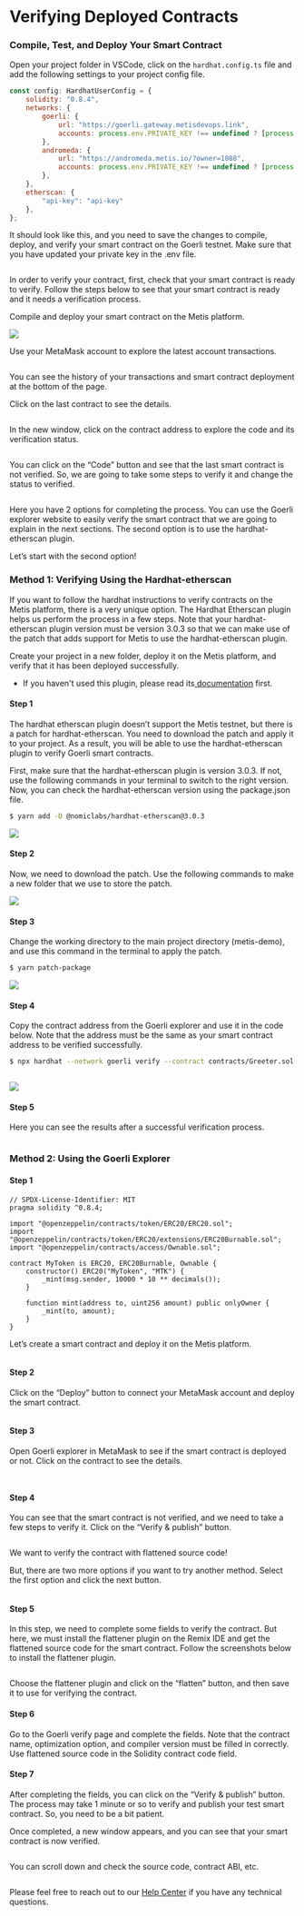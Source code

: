 # Verifying Deployed Contracts

### Compile, Test, and Deploy Your Smart Contract <a href="#_vb5pw17j4e2y" id="_vb5pw17j4e2y"></a>

Open your project folder in VSCode, click on the `hardhat.config.ts` file and add the following settings to your project config file.

```javascript
const config: HardhatUserConfig = {
    solidity: "0.8.4",
    networks: {
        goerli: {
            url: "https://goerli.gateway.metisdevops.link",
            accounts: process.env.PRIVATE_KEY !== undefined ? [process.env.PRIVATE_KEY] : [],
        },
        andromeda: {
            url: "https://andromeda.metis.io/?owner=1088",
            accounts: process.env.PRIVATE_KEY !== undefined ? [process.env.PRIVATE_KEY] : [],
        },
    },
    etherscan: {
        "api-key": "api-key"
    },
};
```

It should look like this, and you need to save the changes to compile, deploy, and verify your smart contract on the Goerli testnet. Make sure that you have updated your private key in the .env file.

<figure><img src="../.gitbook/assets/image (16).png" alt=""><figcaption></figcaption></figure>

In order to verify your contract, first, check that your smart contract is ready to verify. Follow the steps below to see that your smart contract is ready and it needs a verification process.

Compile and deploy your smart contract on the Metis platform.

![](../.gitbook/assets/1)

Use your MetaMask account to explore the latest account transactions.

<figure><img src="../.gitbook/assets/image (44).png" alt=""><figcaption></figcaption></figure>

You can see the history of your transactions and smart contract deployment at the bottom of the page.

Click on the last contract to see the details.

<figure><img src="../.gitbook/assets/image (4).png" alt=""><figcaption></figcaption></figure>

In the new window, click on the contract address to explore the code and its verification status.

<figure><img src="../.gitbook/assets/image (31).png" alt=""><figcaption></figcaption></figure>

You can click on the “Code” button and see that the last smart contract is not verified. So, we are going to take some steps to verify it and change the status to verified.

<figure><img src="../.gitbook/assets/image (3).png" alt=""><figcaption></figcaption></figure>

Here you have 2 options for completing the process. You can use the Goerli explorer website to easily verify the smart contract that we are going to explain in the next sections. The second option is to use the hardhat-etherscan plugin.

Let’s start with the second option!

### Method 1: Verifying Using the Hardhat-etherscan <a href="#_a1dwahi9antp" id="_a1dwahi9antp"></a>

If you want to follow the hardhat instructions to verify contracts on the Metis platform, there is a very unique option. The Hardhat Etherscan plugin helps us perform the process in a few steps. Note that your hardhat-etherscan plugin version must be version 3.0.3 so that we can make use of the patch that adds support for Metis to use the hardhat-etherscan plugin.

Create your project in a new folder, deploy it on the Metis platform, and verify that it has been deployed successfully.

* If you haven't used this plugin, please read its[ documentation](https://hardhat.org/plugins/nomiclabs-hardhat-etherscan.html) first.

#### Step 1 <a href="#_8ny9fmq1vqwt" id="_8ny9fmq1vqwt"></a>

The hardhat etherscan plugin doesn’t support the Metis testnet, but there is a patch for hardhat-etherscan. You need to download the patch and apply it to your project. As a result, you will be able to use the hardhat-etherscan plugin to verify Goerli smart contracts.

First, make sure that the hardhat-etherscan plugin is version 3.0.3. If not, use the following commands in your terminal to switch to the right version. Now, you can check the hardhat-etherscan version using the package.json file.

```bash
$ yarn add -D @nomiclabs/hardhat-etherscan@3.0.3
```

![](<../.gitbook/assets/7 (3)>)

#### Step 2 <a href="#_2450fsslvqog" id="_2450fsslvqog"></a>

Now, we need to download the patch. Use the following commands to make a new folder that we use to store the patch.

![](../.gitbook/assets/8)

#### Step 3 <a href="#_7g47wm8a2bx7" id="_7g47wm8a2bx7"></a>

Change the working directory to the main project directory (metis-demo), and use this command in the terminal to apply the patch.

```bash
$ yarn patch-package
```

![](<../.gitbook/assets/9 (11) (1)>)

#### Step 4 <a href="#_z9vaiqicsmb5" id="_z9vaiqicsmb5"></a>

Copy the contract address from the Goerli explorer and use it in the code below. Note that the address must be the same as your smart contract address to be verified successfully.

```bash
$ npx hardhat --network goerli verify --contract contracts/Greeter.sol:Greeter 0xf49e7dB67528Bb857BEb67d881274c39d418e0Bd 'Hello, Hardhat!'
```

<figure><img src="../.gitbook/assets/image (12).png" alt=""><figcaption></figcaption></figure>

![](<../.gitbook/assets/11 (2) (1)>)

#### Step 5 <a href="#_okzaevxntgge" id="_okzaevxntgge"></a>

Here you can see the results after a successful verification process.

<figure><img src="../.gitbook/assets/image (33).png" alt=""><figcaption></figcaption></figure>

### Method 2: Using the Goerli Explorer <a href="#_c9gw8b2b62bn" id="_c9gw8b2b62bn"></a>

#### Step 1 <a href="#_mwfo5whab4zs" id="_mwfo5whab4zs"></a>

```solidity
// SPDX-License-Identifier: MIT
pragma solidity ^0.8.4;

import "@openzeppelin/contracts/token/ERC20/ERC20.sol";
import "@openzeppelin/contracts/token/ERC20/extensions/ERC20Burnable.sol";
import "@openzeppelin/contracts/access/Ownable.sol";

contract MyToken is ERC20, ERC20Burnable, Ownable {
    constructor() ERC20("MyToken", "MTK") {
        _mint(msg.sender, 10000 * 10 ** decimals());
    }

    function mint(address to, uint256 amount) public onlyOwner {
        _mint(to, amount);
    }
}
```

Let’s create a smart contract and deploy it on the Metis platform.

<figure><img src="../.gitbook/assets/image (7).png" alt=""><figcaption></figcaption></figure>

#### Step 2 <a href="#_mk5top3xdczv" id="_mk5top3xdczv"></a>

Click on the “Deploy” button to connect your MetaMask account and deploy the smart contract.

<figure><img src="../.gitbook/assets/image (32).png" alt=""><figcaption></figcaption></figure>

#### Step 3 <a href="#_eo39r9aykwe6" id="_eo39r9aykwe6"></a>

Open Goerli explorer in MetaMask to see if the smart contract is deployed or not. Click on the contract to see the details.

<figure><img src="../.gitbook/assets/image (15).png" alt=""><figcaption></figcaption></figure>

<figure><img src="../.gitbook/assets/image (28).png" alt=""><figcaption></figcaption></figure>

#### Step 4 <a href="#_x7bj14n9bidh" id="_x7bj14n9bidh"></a>

You can see that the smart contract is not verified, and we need to take a few steps to verify it. Click on the “Verify & publish” button.

<figure><img src="../.gitbook/assets/image (8).png" alt=""><figcaption></figcaption></figure>

We want to verify the contract with flattened source code!

But, there are two more options if you want to try another method. Select the first option and click the next button.

<figure><img src="../.gitbook/assets/image (22).png" alt=""><figcaption></figcaption></figure>

#### Step 5 <a href="#_toipv3tql8or" id="_toipv3tql8or"></a>

In this step, we need to complete some fields to verify the contract. But here, we must install the flattener plugin on the Remix IDE and get the flattened source code for the smart contract. Follow the screenshots below to install the flattener plugin.

<figure><img src="../.gitbook/assets/image (10).png" alt=""><figcaption></figcaption></figure>

Choose the flattener plugin and click on the “flatten” button, and then save it to use for verifying the contract.

#### Step 6 <a href="#_ps4rl8owqf69" id="_ps4rl8owqf69"></a>

Go to the Goerli verify page and complete the fields. Note that the contract name, optimization option, and compiler version must be filled in correctly. Use flattened source code in the Solidity contract code field.

#### Step 7 <a href="#_j4kgohygm9yj" id="_j4kgohygm9yj"></a>

After completing the fields, you can click on the “Verify & publish” button. The process may take 1 minute or so to verify and publish your test smart contract. So, you need to be a bit patient.

Once completed, a new window appears, and you can see that your smart contract is now verified.

<figure><img src="../.gitbook/assets/image (6).png" alt=""><figcaption></figcaption></figure>

You can scroll down and check the source code, contract ABI, etc.

<figure><img src="../.gitbook/assets/image (2).png" alt=""><figcaption></figcaption></figure>

Please feel free to reach out to our [Help Center](https://metisdao.atlassian.net/servicedesk/customer/portals) if you have any technical questions.
